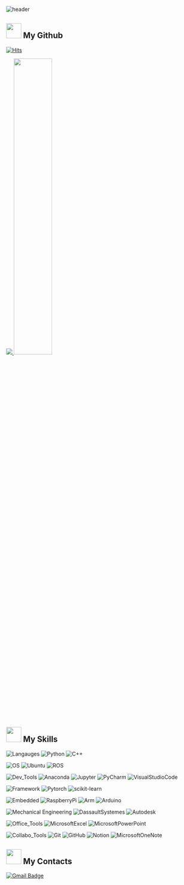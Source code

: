 <!-- 1. Title -->
![header](https://capsule-render.vercel.app/api?type=waving&color=gradient&height=150&section=header&text=Bang%20World&fontSize=70&fontColor=FFFFFF&fontAlign=50&fontAlignY=50&textBg=false&desc=&descSize=30&descAlign=50&descAlignY=50&rotate=0&reversal=false&section=header&animation=fadeIn)

<!-- 2. My Github -->
<!-- 1) 방문자 수 -->
### <h2> <img src="https://media.tenor.com/LwULtPSWGTwAAAAi/trophy-joypixels.gif?cid=ecf05e47a0n3gi1bfqntqmob8g9aid1oyj2wr3ds3mg700bl&rid=giphy.gif" width="40px" height="40px"> My Github </h2>
[![Hits](https://hits.seeyoufarm.com/api/count/incr/badge.svg?url=https%3A%2F%2Fgithub.com%2FdevappendCBangJ&count_bg=%237F7F7F&title_bg=%23132F57&icon=baidu.svg&icon_color=%23E7E7E7&title=hits&edge_flat=false)](https://hits.seeyoufarm.com)
<!-- 2) Github stats -->
<!-- 3) 레포지토리 언어 비율 -->
<a href="s">
  <img src=https://github-readme-stats.vercel.app/api?username=devappendCBangJ&show_icons=true&theme=github_dark&border_radius=6 />
  <img src="https://github-readme-stats.vercel.app/api/top-langs/?username=devappendCBangJ&exclude_repo=producitve_box,github-stats-box,pandas,git,hg-mldl&layout=compact&hide_progress=false&theme=github_dark&border_radius=6" width="45%" />
</a>

<!-- 3. 나의 능력 -->
### <h2> <img src="https://media2.giphy.com/media/QssGEmpkyEOhBCb7e1/giphy.gif?cid=ecf05e47a0n3gi1bfqntqmob8g9aid1oyj2wr3ds3mg700bl&rid=giphy.gif" width="40px" height="40px"> My Skills </h2>
<!-- 1) 기술 스택 -->
![Langauges](https://img.shields.io/badge/-3776AB.svg?&label=Langauges&style=flat-square&logoColor=white)</div> <!-- Languages -->
![Python](https://img.shields.io/badge/Python-3776AB.svg?&style=flat&logo=Python&logoColor=white)
![C++](https://img.shields.io/badge/C++-00599C.svg?&style=flat&logo=C++&logoColor=white)
<!-- ![C](https://img.shields.io/badge/C_Language-A8B9CC.svg?&style=flat-square&logo=C&logoColor=white) -->
<!-- ![.NET](https://img.shields.io/badge/.NET-512BD4.svg?&style=flat-square&logo=.NET&logoColor=white) -->

![OS](https://img.shields.io/badge/-E95420.svg?&label=OS&style=flat-square&logoColor=white) <!-- OS -->
![Ubuntu](https://img.shields.io/badge/Ubuntu-E95420.svg?&style=flat&logo=Ubuntu&logoColor=white)
![ROS](https://img.shields.io/badge/ROS-22314E.svg?&style=flat&logo=ROS&logoColor=white)

![Dev_Tools](https://img.shields.io/badge/-44A833.svg?&label=Dev_Tools&style=flat-square&logoColor=white) <!-- Tools -->
![Anaconda](https://img.shields.io/badge/Anaconda-44A833.svg?&style=flat&logo=Anaconda&logoColor=white)
![Jupyter](https://img.shields.io/badge/JupyterNotebook-F37626.svg?&style=flat&logo=Jupyter&logoColor=white)
![PyCharm](https://img.shields.io/badge/PyCharm-000000.svg?&style=flat&logo=PyCharm&logoColor=white)
![VisualStudioCode](https://img.shields.io/badge/Visual_Studio_Code-007ACC.svg?&style=flat&logo=VisualStudioCode&logoColor=white) <br>

![Framework](https://img.shields.io/badge/-EE4C2C.svg?&label=Framework&style=flat-square&logoColor=white) <!-- Framework -->
![Pytorch](https://img.shields.io/badge/Pytorch-EE4C2C.svg?&style=flat&logo=Pytorch&logoColor=white)
![scikit-learn](https://img.shields.io/badge/scikit_learn-F7931E.svg?&style=flat&logo=scikit-learn&logoColor=white)

![Embedded](https://img.shields.io/badge/-A22846.svg?&label=Embedded&style=flat-square&logoColor=white) <!-- Embedded -->
![RaspberryPi](https://img.shields.io/badge/RaspberryPi-A22846.svg?&style=flat&logo=RaspberryPi&logoColor=white)
![Arm](https://img.shields.io/badge/Mbed-0091BD.svg?&style=flat&logo=Arm&logoColor=white)
![Arduino](https://img.shields.io/badge/Arduino-00979D.svg?&style=flat&logo=Arduino&logoColor=white)

![Mechanical Engineering](https://img.shields.io/badge/-005386.svg?&label=Mechanical_Engineering&style=flat-square&logoColor=white) <!-- Mechanical Engineering -->
![DassaultSystemes](https://img.shields.io/badge/Solidworks-005386.svg?&style=flat&logo=DassaultSystemes&logoColor=white)
![Autodesk](https://img.shields.io/badge/AutoCAD-000000.svg?&style=flat&logo=Autodesk&logoColor=white)

![Office_Tools](https://img.shields.io/badge/-217346.svg?&label=Office_Tools&style=flat-square&logoColor=white) <!-- Office Tools -->
![MicrosoftExcel](https://img.shields.io/badge/Excel-217346.svg?&style=flat&logo=MicrosoftExcel&logoColor=white)
![MicrosoftPowerPoint](https://img.shields.io/badge/PowerPoint-B7472A.svg?&style=flat&logo=MicrosoftPowerPoint&logoColor=white)

![Collabo_Tools](https://img.shields.io/badge/-F05032.svg?&label=Collabo_Tools&style=flat-square&logoColor=white) <!-- Collaboration Tools -->
![Git](https://img.shields.io/badge/Git-F05032.svg?&style=flat&logo=Git&logoColor=white)
![GitHub](https://img.shields.io/badge/GitHub-181717.svg?&style=flat&logo=GitHub&logoColor=white)
![Notion](https://img.shields.io/badge/Notion-000000.svg?&style=flat&logo=Notion&logoColor=white)
![MicrosoftOneNote](https://img.shields.io/badge/OneNote-7719AA.svg?&style=flat&logo=MicrosoftOneNote&logoColor=white)

<!-- 4. 연락처 -->
### <h2> <img src="https://media.tenor.com/ZaGSXMvj5wcAAAAC/lou-lignon.gif?cid=ecf05e47a0n3gi1bfqntqmob8g9aid1oyj2wr3ds3mg700bl&rid=giphy.gif" width="40px" height="40px"> My Contacts </h2>
[![Gmail Badge](https://img.shields.io/badge/Gmail-d14836?style=flat-square&logo=Gmail&logoColor=white&link=mailto:devappendCBangJ@gmail.com)](mailto:devappendCBangJ@gmail.com)

<!-- 1. Title -->
<!--
# 👋 JaeHun Bang
<div style="display: flex; align-items: flex-start;"><img src="https://techstack-generator.vercel.app/github-icon.svg" alt="icon" width="65" height="65" /></div>
-->

<!-- 2) Github stats -->
<!-- 3) 레포지토리 언어 비율 -->
<!-- 
![Anurag's GitHub stats](https://github-readme-stats.vercel.app/api?username=devappendCBangJ&show_icons=true&theme=github_dark)
[![Top Langs](https://github-readme-stats.vercel.app/api/top-langs/?username=devappendCBangJ&exclude_repo=producitve_box,github-stats-box,pandas,git,hg-mldl&layout=compact&hide_progress=false)](https://github.com/anuraghazara/github-readme-stats)
-->


<!-- 3. 나의 능력 -->
<!-- 1) 기술 스택 -->
<!--
![VisualStudio](https://img.shields.io/badge/Visual_Studio-5C2D91.svg?&style=flat&logo=VisualStudio&logoColor=white)
![VirtualBox](https://img.shields.io/badge/VirtualBox-183A61.svg?&style=flat&logo=VirtualBox&logoColor=white)

![TensorFlow](https://img.shields.io/badge/TensorFlow-FF6F00.svg?&style=flat&logo=TensorFlow&logoColor=white)

![Etc](https://img.shields.io/badge/-1BA0D7.svg?&label=Etc&style=flat-square&logoColor=white)
![Cisco](https://img.shields.io/badge/Cisco-1BA0D7.svg?&style=flat&logo=Cisco&logoColor=white)
![NVIDIA](https://img.shields.io/badge/NVIDIA-76B900.svg?&style=flat&logo=NVIDIA&logoColor=white)
-->

<!-- 
- 🔭 I’m currently working on ...
- 🌱 I’m currently learning ...
- 👯 I’m looking to collaborate on ...
- 🤔 I’m looking for help with ...
- 💬 Ask me about ...
- 📫 How to reach me: ...
- 😄 Pronouns: ...
- ⚡ Fun fact: ...
-->
